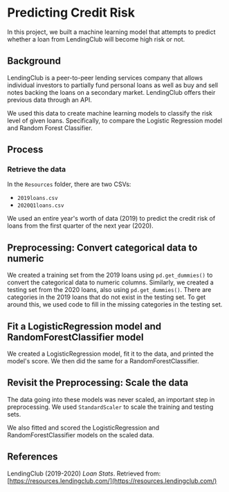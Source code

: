 # Predicting Credit Risk

In this project, we built a machine learning model that attempts to predict whether a loan from LendingClub will become high risk or not. 

## Background

LendingClub is a peer-to-peer lending services company that allows individual investors to partially fund personal loans as well as buy and sell notes backing the loans on a secondary market. LendingClub offers their previous data through an API.

We used this data to create machine learning models to classify the risk level of given loans. Specifically, to compare the Logistic Regression model and Random Forest Classifier.

## Process

### Retrieve the data

In the `Resources` folder, there are two CSVs: 

* `2019loans.csv`
* `2020Q1loans.csv`

We used an entire year's worth of data (2019) to predict the credit risk of loans from the first quarter of the next year (2020).

## Preprocessing: Convert categorical data to numeric

We created a training set from the 2019 loans using `pd.get_dummies()` to convert the categorical data to numeric columns. Similarly, we created a testing set from the 2020 loans, also using `pd.get_dummies()`. There are categories in the 2019 loans that do not exist in the testing set. To get around this, we used code to fill in the missing categories in the testing set. 

## Fit a LogisticRegression model and RandomForestClassifier model

We created a LogisticRegression model, fit it to the data, and printed the model's score. We then did the same for a RandomForestClassifier.

## Revisit the Preprocessing: Scale the data

The data going into these models was never scaled, an important step in preprocessing. We used `StandardScaler` to scale the training and testing sets. 

We also fitted and scored the LogisticRegression and RandomForestClassifier models on the scaled data. 

## References

LendingClub (2019-2020) _Loan Stats_. Retrieved from: [https://resources.lendingclub.com/](https://resources.lendingclub.com/)
